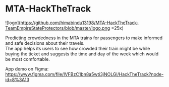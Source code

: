 # MTA-HackTheTrack
![logo](https://github.com/himabindu13198/MTA-HackTheTrack-TeamEmpireStateProtectors/blob/master/logo.png =25x)

Predicting crowdedness in the MTA trains for passengers to make informed and safe decisions about their travels. <br>
The app helps its users to see how crowded their train might be while buying the ticket and suggests the time and day of the week which would be most comfortable. <br>

App demo on Figma: https://www.figma.com/file/IVFBzC1bn8a5wti3jNOLGl/HackTheTrack?node-id=8%3A13
